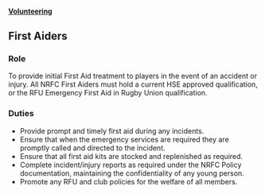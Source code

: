 #### [Volunteering](../volunteering.md)

## First Aiders

### Role

To provide initial First Aid treatment to players in the event of an accident or injury. All NRFC First Aiders must hold a current HSE approved qualification, or the RFU Emergency First Aid in Rugby Union qualification.

### Duties

 * Provide prompt and timely first aid during any incidents.
 * Ensure that when the emergency services are required they are promptly called and directed to the incident.
 * Ensure that all first aid kits are stocked and replenished as required.
 * Complete incident/injury reports as required under the NRFC Policy documentation, maintaining the confidentiality of any young person.
 * Promote any RFU and club policies for the welfare of all members.
